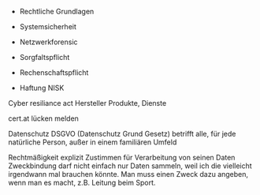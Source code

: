 

- Rechtliche Grundlagen
- Systemsicherheit
- Netzwerkforensic


- Sorgfaltspflicht
- Rechenschaftspflicht
- Haftung
NISK

Cyber resiliance act
Hersteller Produkte, Dienste

cert.at lücken melden

Datenschutz
DSGVO (Datenschutz Grund Gesetz)
	betrifft alle, für jede natürliche Person, außer in einem familiären Umfeld

Rechtmäßigkeit
	explizit Zustimmen für Verarbeitung von seinen Daten
Zweckbindung
	darf nicht einfach nur Daten sammeln, weil ich die vielleicht irgendwann mal brauchen könnte. Man muss einen Zweck dazu angeben, wenn man es macht, z.B. Leitung beim Sport.